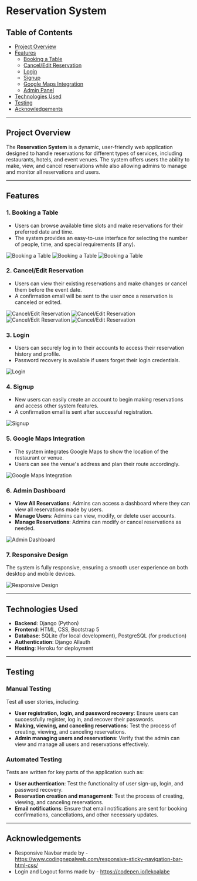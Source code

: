 # Reservation System

## Table of Contents
- [Project Overview](#project-overview)
- [Features](#features)
  - [Booking a Table](#booking-a-table)
  - [Cancel/Edit Reservation](#canceledit-reservation)
  - [Login](#login)
  - [Signup](#signup)
  - [Google Maps Integration](#google-maps-integration)
  - [Admin Panel](#admin-dashboard)
- [Technologies Used](#technologies-used)
- [Testing](#testing)
- [Acknowledgements](#acknowledgements)

---

## Project Overview

The **Reservation System** is a dynamic, user-friendly web application designed to handle reservations for different types of services, including restaurants, hotels, and event venues. The system offers users the ability to make, view, and cancel reservations while also allowing admins to manage and monitor all reservations and users.

---

## Features

### 1. **Booking a Table**
   - Users can browse available time slots and make reservations for their preferred date and time.
   - The system provides an easy-to-use interface for selecting the number of people, time, and special requirements (if any).

   ![Booking a Table](static/images/booking_table.JPG)
   ![Booking a Table](static/images/booking_table2.JPG)
   ![Booking a Table](static/images/booking_success.JPG)

### 2. **Cancel/Edit Reservation**
   - Users can view their existing reservations and make changes or cancel them before the event date.
   - A confirmation email will be sent to the user once a reservation is canceled or edited.

   ![Cancel/Edit Reservation](static/images/edit_cancel_booking.JPG)
   ![Cancel/Edit Reservation](static/images/edit_reservation.JPG)
   ![Cancel/Edit Reservation](static/images/cancel_reservation.JPG)
   ![Cancel/Edit Reservation](static/images/canceled.JPG)

### 3. **Login**
   - Users can securely log in to their accounts to access their reservation history and profile.
   - Password recovery is available if users forget their login credentials.

   ![Login](static/images/login.JPG)

### 4. **Signup**
   - New users can easily create an account to begin making reservations and access other system features.
   - A confirmation email is sent after successful registration.

   ![Signup](static/images/sigup.JPG)

### 5. **Google Maps Integration**
   - The system integrates Google Maps to show the location of the restaurant or venue.
   - Users can see the venue's address and plan their route accordingly.

   ![Google Maps Integration](static/images/google_maps.JPG)

### 6. **Admin Dashboard**
   - **View All Reservations**: Admins can access a dashboard where they can view all reservations made by users.
   - **Manage Users**: Admins can view, modify, or delete user accounts.
   - **Manage Reservations**: Admins can modify or cancel reservations as needed.

   ![Admin Dashboard](static/images/admin.JPG)

### 7. **Responsive Design**
   The system is fully responsive, ensuring a smooth user experience on both desktop and mobile devices.

   ![Responsive Design](static/images/booking-table.png)

---

## Technologies Used

- **Backend**: Django (Python)
- **Frontend**: HTML, CSS, Bootstrap 5
- **Database**: SQLite (for local development), PostgreSQL (for production)
- **Authentication**: Django Allauth
- **Hosting**: Heroku for deployment

---

## Testing

### Manual Testing
Test all user stories, including:
- **User registration, login, and password recovery**: Ensure users can successfully register, log in, and recover their passwords.
- **Making, viewing, and canceling reservations**: Test the process of creating, viewing, and canceling reservations.
- **Admin managing users and reservations**: Verify that the admin can view and manage all users and reservations effectively.

### Automated Testing
Tests are written for key parts of the application such as:
- **User authentication**: Test the functionality of user sign-up, login, and password recovery.
- **Reservation creation and management**: Test the process of creating, viewing, and canceling reservations.
- **Email notifications**: Ensure that email notifications are sent for booking confirmations, cancellations, and other necessary updates.

---

## Acknowledgements
- Responsive Navbar made by - https://www.codingnepalweb.com/responsive-sticky-navigation-bar-html-css/
- Login and Logout forms made by - https://codepen.io/lekoalabe




